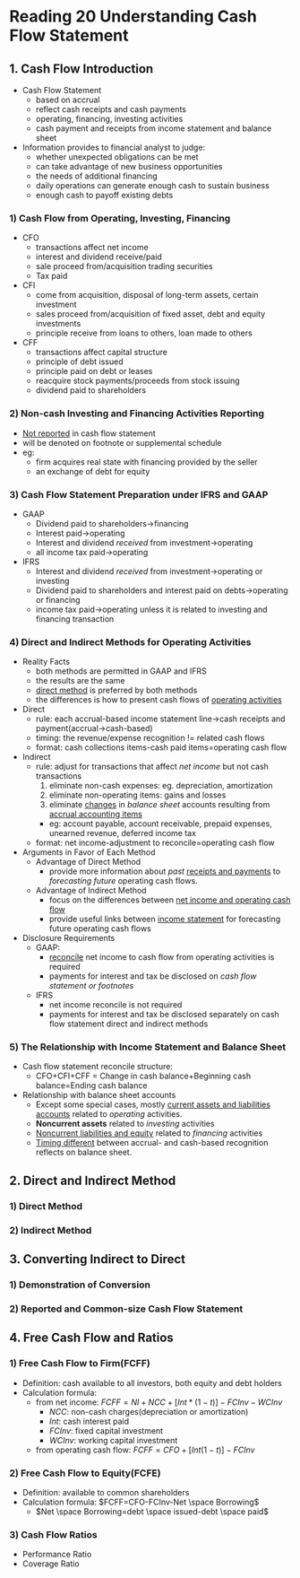 # Reading 20 Understanding Cash Flow Statement

## 1. Cash Flow Introduction

- Cash Flow Statement
  - based on accrual
  - reflect cash receipts and cash payments
  - operating, financing, investing activities
  - cash payment and receipts from income statement and balance sheet
- Information provides to financial analyst to judge:
  - whether unexpected obligations can be met
  - can take advantage of new business opportunities
  - the needs of additional financing 
  - daily operations can generate enough cash to sustain business
  - enough cash to payoff existing debts
  
### 1) Cash Flow from Operating, Investing, Financing

- CFO
  - transactions affect net income
  - interest and dividend receive/paid
  - sale proceed from/acquisition trading securities
  - Tax paid
- CFI
  - come from acquisition, disposal of long-term assets, certain investment
  - sales proceed from/acquisition of fixed asset, debt and equity investments
  - principle receive from loans to others, loan made to others
- CFF
  - transactions affect capital structure
  - principle of debt issued
  - principle paid on debt or leases
  - reacquire stock payments/proceeds from stock issuing
  - dividend paid to shareholders

### 2) Non-cash Investing and Financing Activities Reporting

- <u>Not reported</u> in cash flow statement
- will be denoted on footnote or supplemental schedule
- eg: 
  - firm acquires real state with financing provided by the seller
  - an exchange of debt for equity

### 3) Cash Flow Statement Preparation under IFRS and GAAP

- GAAP
  - Dividend paid to shareholders→financing
  - Interest paid→operating
  - Interest and dividend *received* from investment→operating
  - all income tax paid→operating
- IFRS
  - Interest and dividend *received* from investment→operating or investing
  - Dividend paid to shareholders and interest paid on debts→operating or financing
  - income tax paid→operating unless it is related to investing and financing transaction

### 4) Direct and Indirect Methods for Operating Activities

- Reality Facts
  - both methods are permitted in GAAP and IFRS
  - the results are the same
  - <u>direct method</u> is preferred by both methods
  - the differences is how to present cash flows of <u>operating activities</u>
- Direct
  - rule: each accrual-based income statement line→cash receipts and payment(accrual→cash-based)
  - timing: the revenue/expense recognition != related cash flows
  - format: cash collections items-cash paid items=operating cash flow
- Indirect
  - rule: adjust for transactions that affect *net income* but not cash transactions
    1. eliminate non-cash expenses: eg. depreciation, amortization
    2. eliminate non-operating items: gains and losses
    3. eliminate <u>changes</u> in *balance sheet* accounts resulting from <u>accrual accounting items</u>
    - eg: account payable, account receivable, prepaid expenses, unearned revenue, deferred income tax
  - format: net income-adjustment to reconcile=operating cash flow
- Arguments in Favor of Each Method
  - Advantage of Direct Method
    - provide more information about *past* <u>receipts and payments</u> to *forecasting future* operating cash flows.
  - Advantage of Indirect Method
    - focus on the differences between <u>net income and operating cash flow</u>
    - provide useful links between <u>income statement</u> for forecasting future operating cash flows
- Disclosure Requirements
  - GAAP: 
    - <u>reconcile</u> net income to cash flow from operating activities is required
    - payments for interest and tax be disclosed on *cash flow statement or footnotes*
  - IFRS
    - net income reconcile is not required
    - payments for interest and tax be disclosed separately on cash flow statement direct and indirect methods

### 5) The Relationship with Income Statement and Balance Sheet

- Cash flow statement reconcile structure:
  - CFO+CFI+CFF = Change in cash balance+Beginning cash balance=Ending cash balance
- Relationship with balance sheet accounts
  - Except some special cases, mostly <u>current assets and liabilities accounts</u> related to *operating* activities.
  - **Noncurrent assets** related to *investing* activities
  - <u>Noncurrent liabilities and equity</u> related to *financing* activities
  - <u>Timing different</u> between accrual- and cash-based recognition reflects on balance sheet.

## 2. Direct and Indirect Method

### 1) Direct Method

### 2) Indirect Method

## 3. Converting Indirect to Direct

### 1) Demonstration of Conversion

### 2) Reported and Common-size Cash Flow Statement

## 4. Free Cash Flow and Ratios

### 1) Free Cash Flow to Firm(FCFF)

- Definition: cash available to all investors, both equity and debt holders
- Calculation formula: 
  - from net income: $FCFF=NI+NCC+[Int*(1-t)]-FCInv-WCInv$
    - $NCC$: non-cash charges(depreciation or amortization)
    - $Int$: cash interest paid
    - $FCInv$: fixed capital investment
    - $WCInv$: working capital investment
  - from operating cash flow: $FCFF=CFO+[Int(1-t)]-FCInv$

### 2) Free Cash Flow to Equity(FCFE)

- Definition: available to common shareholders
- Calculation formula: $FCFF=CFO-FCInv-Net \space Borrowing$
  - $Net \space Borrowing=debt \space issued-debt \space paid$

### 3) Cash Flow Ratios

- Performance Ratio
- Coverage Ratio
